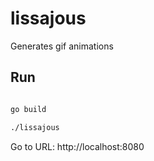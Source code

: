 # lissajous
Generates gif animations

## Run

```sh

go build

./lissajous 
```

Go to URL: http://localhost:8080
